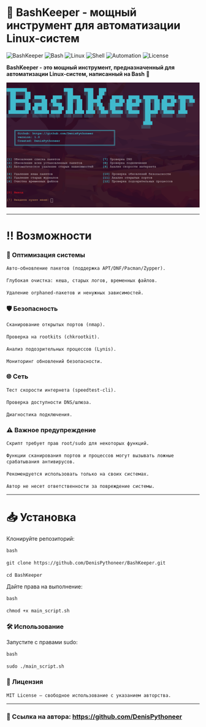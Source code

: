 # 🔧 BashKeeper - мощный инструмент для автоматизации Linux-систем

![BashKeeper](https://img.shields.io/badge/Version-2.0-blue)
![Bash](https://img.shields.io/badge/Bash-5.0+-green)
![Linux](https://img.shields.io/badge/Linux-Fedora%20%7C%20Arch%20%7C%20Kali-blue)
![Shell](https://img.shields.io/badge/Shell-Bash%205.0%2B-green)
![Automation](https://img.shields.io/badge/Automation-Scripting-brightgreen)
![License](https://img.shields.io/badge/License-MIT-blue)

**BashKeeper - это мощный инструмент, предназначенный для автоматизации Linux-систем, написанный на Bash** 💨

![Скриншот интерфейса BashKeeper](https://raw.githubusercontent.com/DenisPythoneer/BashKeeper/main/image/Screenshot.png)

---

# ‼️ Возможности

### 🚀 Оптимизация системы

    Авто-обновление пакетов (поддержка APT/DNF/Pacman/Zypper).

    Глубокая очистка: кеша, старых логов, временных файлов.

    Удаление orphaned-пакетов и ненужных зависимостей.

### 🛡️ Безопасность

    Сканирование открытых портов (nmap).

    Проверка на rootkits (chkrootkit).

    Анализ подозрительных процессов (Lynis).

    Мониторинг обновлений безопасности.

### 🌐 Сеть

    Тест скорости интернета (speedtest-cli).

    Проверка доступности DNS/шлюза.

    Диагностика подключения.

### ⚠️ Важное предупреждение

    Скрипт требует прав root/sudo для некоторых функций.

    Функции сканирования портов и процессов могут вызывать ложные срабатывания антивирусов.

    Рекомендуется использовать только на своих системах.

    Автор не несет ответственности за повреждение системы.

---

# 📥 Установка

Клонируйте репозиторий:

    bash

    git clone https://github.com/DenisPythoneer/BashKeeper.git  
    
    cd BashKeeper

Дайте права на выполнение:

    bash

    chmod +x main_script.sh  

### 🛠 Использование

Запустите с правами sudo:

    bash

    sudo ./main_script.sh  

### 📜 Лицензия

    MIT License — свободное использование с указанием авторства.

---
   
### 🔗 Ссылка на автора: https://github.com/DenisPythoneer
